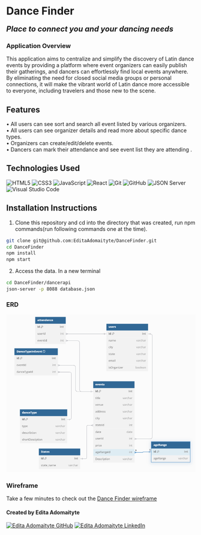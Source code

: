 # Dance Finder

<b style="font-size: 20px;"><i>Place to connect you and your dancing needs</i></b>

### Application Overview
This application aims to centralize and simplify the discovery of Latin dance events by providing a platform where event organizers can easily publish their gatherings, and dancers can effortlessly find local events anywhere. By eliminating the need for closed social media groups or personal connections, it will make the vibrant world of Latin dance more accessible to everyone, including travelers and those new to the scene.

## Features

<p>
• All users can see sort and search all event listed by various organizers.<br>
• All users can see organizer details and read more about specific dance types.<br>
• Organizers can create/edit/delete events.<br>
• Dancers can mark their attendance and see event list they are attending .
</p>

## Technologies Used

![HTML5](https://img.shields.io/badge/html5%20-%23E34F26.svg?&style=for-the-badge&logo=html5&logoColor=white) ![CSS3](https://img.shields.io/badge/css3%20-%231572B6.svg?&style=for-the-badge&logo=css3&logoColor=white) ![JavaScript](https://img.shields.io/badge/javascript%20-%23323330.svg?&style=for-the-badge&logo=javascript&logoColor=%23F7DF1E) ![React](https://img.shields.io/badge/react%20-%2320232a.svg?&style=for-the-badge&logo=react&logoColor=%2361DAFB) ![Git](https://img.shields.io/badge/git%20-%23F05033.svg?&style=for-the-badge&logo=git&logoColor=white) ![GitHub](https://img.shields.io/badge/github%20-%23121011.svg?&style=for-the-badge&logo=github&logoColor=white) ![JSON Server](https://img.shields.io/badge/JSON_Server%20-%232a2e2a.svg?&style=for-the-badge&logo=JSON&logoColor=white) ![Visual Studio Code](https://img.shields.io/badge/VSCode%20-%23007ACC.svg?&style=for-the-badge&logo=visual-studio-code&logoColor=white)

## Installation Instructions 

1. Clone this repository and cd into the directory that was created, run npm commands(run following commands one at the time).
```sh
git clone git@github.com:EditaAdomaityte/DanceFinder.git
cd DanceFinder
npm install
npm start
```
2. Access the data. In a new terminal
```sh
cd DanceFinder/dancerapi
json-server -p 8088 database.json       
```


### ERD

<img src="./images/ERD_Dance_Finder.png" alt="">

### Wireframe

Take a few minutes to check out the  [Dance Finder wireframe](https://miro.com/app/board/uXjVLr0KUSg=/?share_link_id=594503928356)

#### Created by Edita Adomaityte

<a href="https://github.com/EditaAdomaityte" target="_blank"><img src="https://img.shields.io/badge/github%20-%23121011.svg?&style=for-the-badge&logo=github&logoColor=white" alt="Edita Adomaityte GitHub" style="height: auto !important;width: auto !important;" /></a> <a href="https://linkedin.com/in/edita-adomaityte" target="_blank"><img src="https://img.shields.io/badge/linkedin%20-%230077B5.svg?&style=for-the-badge&logo=linkedin&logoColor=white" alt="Edita Adomaityte LinkedIn" style="height: auto !important;width: auto !important;" /></a>

